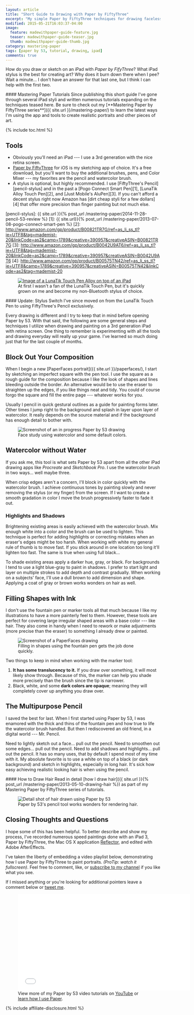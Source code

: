 ```yaml
---
layout: article
title: "Short Guide to Drawing with Paper by FiftyThree"
excerpt: "My simple Paper by FiftyThree techniques for drawing faceless portraits and landscapes on an iPad."
modified: 2015-05-21T16:03:37-04:00
image: 
  feature: madewithpaper-guide-feature.jpg
  teaser: madewithpaper-guide-teaser.jpg
  thumb: madewithpaper-guide-thumb.jpg
category: mastering-paper
tags: [paper by 53, tutorial, drawing, ipad]
comments: true
---
```


How do you draw or sketch on an iPad with *Paper by FifyThree*? What iPad stylus is the best for creating art? Why does it burn down there when I pee? Wait a minute... I don't have an answer for that last one, but I think I can help with the first two.

<div class="notice-warning" markdown="1">
#### Mastering Paper Tutorials
Since publishing this short guide I've gone through several iPad styli and written numerous tutorials expanding on the techniques teased here. Be sure to check out my [**Mastering Paper by FiftyThree series**]({{ site.url }}/mastering-paper/) to learn the latest ways I'm using the app and tools to create realistic portraits and other pieces of art. 
</div>

{% include toc.html %}

## Tools

*	Obviously you'll need an iPad --- I use a 3rd generation with the nice retina screen.
* [Paper by FiftyThree](http://www.fiftythree.com/paper/) for iOS is my sketching app of choice. It's a free download, but you'll want to buy the additional brushes, pens, and Color Mixer --- my favorites are the pencil and watercolor brush.
* A stylus is optional, but highly recommended. I use [FiftyThree's Pencil][pencil-stylus] and in the past a [Pogo Connect Smart Pen][1], [LunaTik Alloy Touch Pen][2], and [Just Mobile's AluPen][3]. If you can't afford a decent stylus right now Amazon has [dirt cheap styli for a few dollars][4] that offer more precision than finger painting but not much else.

[pencil-stylus]: {{ site.url }}{% post_url /mastering-paper/2014-11-28-pencil-53-review %}
[1]: {{ site.url}}{% post_url /mastering-paper/2013-07-08-pogo-connect-smart-pen %}
[2]: http://www.amazon.com/gp/product/B00821TR7G/ref=as_li_ss_tl?ie=UTF8&tag=mademist-20&linkCode=as2&camp=1789&creative=390957&creativeASIN=B00821TR7G
[3]: http://www.amazon.com/gp/product/B0042U9AT6/ref=as_li_ss_tl?ie=UTF8&tag=mademist-20&linkCode=as2&camp=1789&creative=390957&creativeASIN=B0042U9AT6
[4]: http://www.amazon.com/gp/product/B00575TN42/ref=as_li_ss_tl?ie=UTF8&camp=1789&creative=390957&creativeASIN=B00575TN42&linkCode=as2&tag=mademist-20

<figure>
	<a href="http://www.amazon.com/gp/product/B00821TR7G/ref=as_li_ss_tl?ie=UTF8&tag=mademist-20&linkCode=as2&camp=178&creative=390957&creativeASIN=B00821TR7G"><img src="{{ site.url }}/images/lunatik-touch-pen.jpg" alt="Image of a LunaTik Touch Pen Alloy on top of an iPad" /></a>
    <figcaption>At first I wasn't a fan of the LunaTik Touch Pen, but it's quickly grown on me and become my non-Bluetooth stylus of choice.</figcaption>
</figure>

<div class="notice-warning" markdown="1">
#### Update: Stylus Switch
I've since moved on from the LunaTik Touch Pen to using FiftyThree's Pencil exclusively.
</div>

Every drawing is different and I try to keep that in mind before opening Paper by 53. With that said, the following are some general steps and techniques I utilize when drawing and painting on a 3rd generation iPad with retina screen. One thing to remember is experimenting with all the tools and drawing everyday will really up your game. I've learned so much doing just that for the last couple of months.

## Block Out Your Composition

When I begin a new [PaperFaces portrait]({{ site.url }}/paperfaces/), I start by sketching an imperfect square with the pen tool. I use the square as a rough guide for the composition because I like the look of shapes and lines bleeding outside the border. An alternative would be to use the eraser to straighten up the edges, if you like things neat and tidy. You could of course forgo the square and fill the entire page --- whatever works for you.

Usually I pencil in quick gestural outlines as a guide for painting forms later. Other times I jump right to the background and splash in layer upon layer of watercolor. It really depends on the source material and if the background has enough detail to bother with.

<figure>
  <img src="{{ site.url }}/images/girl-madewithpaper-in-progress.jpg" alt="Screenshot of an in progress Paper by 53 drawing" />
  <figcaption>Face study using watercolor and some default colors.</figcaption>
</figure>

## Watercolor without Water

If you ask me, this tool is what sets Paper by 53 apart from all the other iPad drawing apps like *Procreate* and *Sketchbook Pro*. I use the watercolor brush in two ways... well maybe three.

When crisp edges aren't a concern, I'll block in color quickly with the watercolor brush. I achieve continuous tones by painting slowly and never removing the stylus (or my finger) from the screen. If I want to create a smooth gradation in color I move the brush progressively faster to fade it out.

### Highlights and Shadows

Brightening existing areas is easily achieved with the watercolor brush. Mix enough white into a color and the brush can be used to lighten. This technique is perfect for adding highlights or correcting mistakes when an eraser's edges might be too harsh. When working with white my general rule of thumb is to move fast. If you stick around in one location too long it'll lighten too fast. The same is true when using full black...

To shade existing areas apply a darker hue, gray, or black. For backgrounds I tend to use a light blue-gray to paint in shadows. I prefer to start light and layer on multiple strokes to add depth and contrast gradually. When working on a subjects' face, I'll use a dull brown to add dimension and shape. Applying a coat of gray or brown works wonders on hair as well.

## Filling Shapes with Ink

I don't use the fountain pen  or marker tools all that much because I like my illustrations to have a more painterly feel to them. However, these tools are perfect for covering  large irregular shaped areas with a base color --- like hair. They also come in handy when I need to rework or make adjustments (more precise than the eraser) to something I already drew or painted.

<figure>
  <img src="{{ site.url }}/images/madewithpaper-filling-shapes.jpg" alt="Screenshot of a PaperFaces drawing" />
  <figcaption>Filling in shapes using the fountain pen gets the job done quickly.</figcaption>
</figure>

Two things to keep in mind when working with the marker tool:

1.	**It has some translucency to it.** If you draw over something, it will most likely show through. Because of this, the marker can  help you shade more precisely than the  brush since the tip is narrower.
2.	Black, white, and some **dark colors are opaque**; meaning they will completely cover up anything you draw over.

## The Multipurpose Pencil

I saved the best for last. When I first started using Paper by 53, I was enamored with the thick and thins of the fountain pen and how true to life the watercolor brush handled. But then I rediscovered an old friend, in a digital world --- Mr. Pencil.

Need to lightly sketch out a face... pull out the pencil. Need to smoothen out some edges... pull out the pencil. Need to add shadows and highlights... pull out the pencil. It has so many uses, that by default I spend most of my time with it. My absolute favorite is to use a white on top of a black (or dark background) and sketch in highlights, especially in long hair. It's sick how easy achieving realistic looking hair is when using the pencil.

<div class="notice-info" markdown="1">
#### How to Draw Hair
Read in detail [how I draw hair]({{ site.url }}{% post_url /mastering-paper/2013-05-10-drawing-hair %}) as part of my Mastering Paper by FiftyThree series of tutorials.
</div>

<figure>
  <img src="{{ site.url }}/images/madewithpaper-hair-detail.jpg" alt="Detail shot of hair drawn using Paper by 53" />
  <figcaption>Paper by 53's pencil tool works wonders for rendering hair.</figcaption>
</figure>

## Closing Thoughts and Questions

I hope some of this has been helpful. To better describe and show my process, I've recorded numerous speed paintings done with an iPad 3, Paper by FiftyThree, the Mac OS X application [Reflector](http://reflectorapp.com/), and edited with Adobe AfterEffects. 

I've taken the liberty of embedding a video playlist below, demonstrating how I use Paper by FiftyThree to paint portraits. *(ProTip: watch it fullscreen)*. Feel free to comment, like, or [subscribe to my channel](https://www.youtube.com/user/anotherjpeg "Subscribe to Michael Rose's YouTube Channel") if you like what you see.

If I missed anything or you're looking for additional pointers leave a comment below or [tweet me](http://twitter.com/mmistakes).

<figure class="large">
  <iframe width="560" height="315" src="//www.youtube.com/embed/videoseries?list=PLaLqP2ipMLc6UugVLyTwWTiFtmmZzj7ao" frameborder="0"> </iframe>
  <figcaption>View more of my Paper by 53 video tutorials on <a href="https://www.youtube.com/user/anotherjpeg" title="Michael Rose's YouTube Channel">YouTube</a> or <a href="{{ site.url }}/mastering-paper/">learn how I use Paper</a>.</figcaption>
</figure>

{% include affiliate-disclosure.html %}
